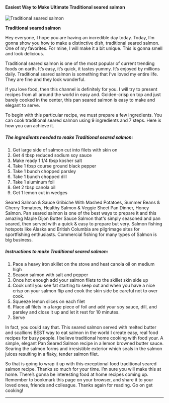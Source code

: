             

#### Easiest Way to Make Ultimate Traditional seared salmon

![Traditional seared salmon](https://img-global.cpcdn.com/recipes/4719999110348800/751x532cq70/traditional-seared-salmon-recipe-main-photo.jpg)

**Traditional seared salmon**

Hey everyone, I hope you are having an incredible day today. Today, I’m gonna show you how to make a distinctive dish, traditional seared salmon. One of my favorites. For mine, I will make it a bit unique. This is gonna smell and look delicious.

Traditional seared salmon is one of the most popular of current trending foods on earth. It’s easy, it’s quick, it tastes yummy. It’s enjoyed by millions daily. Traditional seared salmon is something that I’ve loved my entire life. They are fine and they look wonderful.

If you love food, then this channel is definitely for you. I will try to present recipes from all around the world in easy and. Golden-crisp on top and just barely cooked in the center, this pan seared salmon is easy to make and elegant to serve.

To begin with this particular recipe, we must prepare a few ingredients. You can cook traditional seared salmon using 9 ingredients and 7 steps. Here is how you can achieve it.

##### The ingredients needed to make Traditional seared salmon:

1.  Get large side of salmon cut into filets with skin on
2.  Get 4 tbsp reduced sodium soy sauce
3.  Make ready 1 1/4 tbsp kosher salt
4.  Take 1 tbsp course ground black pepper
5.  Take 1 bunch chopped parsley
6.  Take 1 bunch chopped dill
7.  Take 1 aluminum foil
8.  Get 2 tbsp canola oil
9.  Get 1 lemon cut in wedges

Seared Salmon & Sauce Gribiche With Mashed Potatoes, Summer Beans & Cherry Tomatoes, Healthy Salmon & Veggie Sheet Pan Dinner, Honey Salmon. Pan seared salmon is one of the best ways to prepare it and this amazing Maple Dijon Butter Sauce Salmon that's simply seasoned and pan seared, then served with a quick & easy to prepare but very. Salmon fishing hotspots like Alaska and British Columbia are pilgrimage sites for sportfishing enthusiasts. Commercial fishing for many types of Salmon is big business.

##### Instructions to make Traditional seared salmon:

1.  Pace a heavy iron skillet on the stove and heat canola oil on medium high
2.  Season salmon with salt and pepper
3.  Once hot enough add your salmon filets to the skillet skin side up
4.  Cook until you see fat starting to seep out and when you have a nice crisp on your salmon flip and cook the skin side be careful not to over cook.
5.  Squeeze lemon slices on each filet
6.  Place all filets in a large piece of foil and add your soy sauce, dill, and parsley and close it up and let it rest for 10 minutes.
7.  Serve

In fact, you could say that. This seared salmon served with melted butter and scallions BEST way to eat salmon in the world I create easy, real food recipes for busy people. I believe traditional home cooking with food your. A simple, elegant Pan Seared Salmon recipe in a lemon browned butter sauce. Searing the salmon forms and irresistible exterior which seals in the salmon juices resulting in a flaky, tender salmon filet.

So that is going to wrap it up with this exceptional food traditional seared salmon recipe. Thanks so much for your time. I’m sure you will make this at home. There’s gonna be interesting food at home recipes coming up. Remember to bookmark this page on your browser, and share it to your loved ones, friends and colleague. Thanks again for reading. Go on get cooking!

* * *